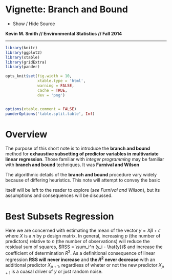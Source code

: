 # Vignette: Branch and Bound
  
  

<script type="text/javascript" src="js/jquery.min.js"></script>
<script type="text/javascript" src="js/jquery-ui.min.js"></script>
<script type="text/javascript" src="js/jquery.fancybox-1.3.4.pack.min.js"></script>
<script type="text/javascript" src="js/jquery.tocify.js"></script>
<script type="text/javascript" src="js/jquery.scianimator.min.js"></script>
<script type="text/javascript" src="js/page.js"></script>
<script>  </script>
<link type="text/css" rel="stylesheet" href="css/jquery.tocify.css" />
<link type="text/css" rel="stylesheet" media="screen" href="css/jquery.fancybox-1.3.4.css" />
<link type="text/css" rel="stylesheet" href="css/style.css"
<head> <div id="tableofcontents"></div> </head>
<div id="source" class="tocify"> 
<ul class="tocify-header nav nav-list">
<li class="tocify-item active" style="cursor: pointer;">
<a onclick='toggle_R();' >Show / Hide Source</a>
</li></ul>
</div>

__Kevin M. Smith // Environmental Statistics // Fall 2014__
<hr>

```r
library(knitr)
library(ggplot2)
library(xtable)
library(gridExtra)
library(pander)

opts_knit$set(fig.width = 10,
              xtable.type = 'html',
              warning = FALSE,
              cache = TRUE,
              dev = 'png')


options(xtable.comment = FALSE)
panderOptions('table.split.table', Inf)
```

# Overview
The purpose of this short note is to introduce the __branch and bound__ method for __exhaustive subsetting of predictor variables in multivariate linear regression__. Those familiar with _integer programming_ may be familiar with __branch and bound__ techniques. It was __Furnival and Wilson__

The algorithmic details of the __branch and bound__ procedure vary widely because of differing heuristics. This note will attempt to convey the basic 

itself will be left to the reader to explore (_see Furnival and Wilson_), but its assumptions and consequences will be discussed.

# Best Subsets Regression
Here we are concerned with estimating the mean of the vector $y = X\beta + \epsilon$ where $X$ is a $n$ by $p$ design matrix. In general, increasing $p$ (the number of predictors) relative to $n$ (the number of observations) will reduce the residual sum of squares, $RSS = \sum_i^n (y_i - \hat{y})$ and increase the coefficient of determination $R^2$. As a definitional consequence of linear regression __RSS will never increase__ and __the $R^2$ never decrease__ with an additional predictor $X_{p+1}$, regardless of wheter or not the new predictor $X_{p+1}$ is a cuasal driver of $y$ or just random noise. 

#

